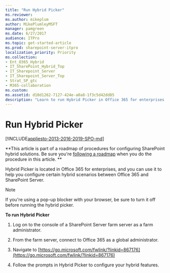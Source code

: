 ```yaml
---
title: "Run Hybrid Picker"
ms.reviewer: 
ms.author: mikeplum
author: MikePlumleyMSFT
manager: pamgreen
ms.date: 6/27/2017
audience: ITPro
ms.topic: get-started-article
ms.prod: sharepoint-server-itpro
localization_priority: Priority
ms.collection:
- Ent_O365_Hybrid
- IT_SharePoint_Hybrid_Top
- IT_Sharepoint_Server
- IT_Sharepoint_Server_Top
- Strat_SP_gtc
- M365-collaboration
ms.custom: 
ms.assetid: d10d1262-7127-424e-a0a8-1f3c5d42dd85
description: "Learn to run Hybrid Picker in Office 365 for enterprises."
---
```


# Run Hybrid Picker

[!INCLUDE[appliesto-2013-2016-2019-SPO-md](../includes/appliesto-2013-2016-2019-SPO-md.md)] 
  
 **This article is part of a roadmap of procedures for configuring SharePoint hybrid solutions. Be sure you're [following a roadmap](configuration-roadmaps.md) when you do the procedure in this article. **
  
Hybrid Picker is located in Office 365 for enterprises, and you can use it to help you configure certain hybrid scenarios between Office 365 and SharePoint Server.
  
> [!NOTE]
> If you're using a pop-up blocker with your browser, be sure to turn it off before running the hybrid picker. 
  
 **To run Hybrid Picker**
  
1. Log on to the console of a SharePoint Server farm server as a farm administrator.
    
2. From the farm server, connect to Office 365 as a global administrator.
    
3. Navigate to [https://go.microsoft.com/fwlink/?linkid=867176](https://go.microsoft.com/fwlink/?linkid=867176)
    
4. Follow the prompts in Hybrid Picker to configure your hybrid features.
    


